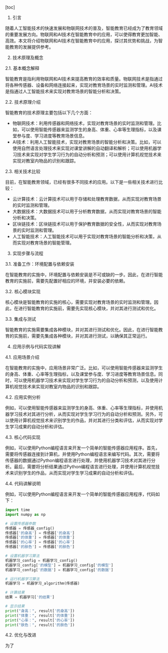 
[toc]                    
                
                
1. 引言

随着人工智能技术的快速发展和物联网技术的普及，智能教育已经成为了教育领域的重要发展方向。物联网和AI技术在智能教育中的应用，可以使得教育更加智能、高效。本文将介绍物联网和AI技术在智能教育中的应用，探讨其优势和挑战，为智能教育的发展提供参考。

2. 技术原理及概念

2.1. 基本概念解释

智能教育是指利用物联网和AI技术来提高教育的效率和质量。物联网技术是指通过将各种传感器、设备和网络连接起来，实现对教育场景的实时监测和管理。AI技术是指通过人工智能技术来实现对教育场景的智能分析和决策。

2.2. 技术原理介绍

智能教育的技术原理主要包括以下几个方面：

- 物联网技术：利用传感器和网络技术，实现对教育场景的实时监测和管理。比如，可以使用智能传感器来监测学生的身高、体重、心率等生理指标，以及课堂参与度、学习进度等教育场景信息。
- AI技术：利用人工智能技术，实现对教育场景的智能分析和决策。比如，可以使用自然语言处理技术来实现对课堂讲解的自动翻译和解析；可以使用机器学习技术来实现对学生学习行为的自动分析和预测；可以使用计算机视觉技术来实现对教室内物品的识别和跟踪。

2.3. 相关技术比较

目前，在智能教育领域，已经有很多不同技术的应用。以下是一些相关技术进行比较：

- 云计算技术：云计算技术可以用于存储和处理教育数据，从而实现对教育场景的实时监测和管理。
- 大数据技术：大数据技术可以用于分析教育数据，从而实现对教育场景的智能分析和决策。
- 区块链技术：区块链技术可以用于保护教育数据的安全性，从而实现对教育场景的实时监测和管理。
- 人工智能技术：人工智能技术可以用于实现对教育场景的智能分析和决策，从而实现对教育场景的智能管理。

3. 实现步骤与流程

3.1. 准备工作：环境配置与依赖安装

在智能教育的实施中，环境配置与依赖安装是不可或缺的一步。因此，在进行智能教育的实施前，需要先配置好相应的环境，并安装必要的依赖。

3.2. 核心模块实现

核心模块是智能教育的实施的核心，需要实现对教育场景的实时监测和管理。因此，在进行智能教育的实施前，需要先实现核心模块，并对其进行测试和优化。

3.3. 集成与测试

智能教育的实施需要集成各种模块，并对其进行测试和优化。因此，在进行智能教育的实施前，需要先集成各种模块，并对其进行测试，以确保其正常运行。

4. 应用示例与代码实现讲解

4.1. 应用场景介绍

在智能教育的实施中，应用场景非常广泛。比如，可以使用智能传感器来监测学生的身高、体重、心率等生理指标，以及课堂参与度、学习进度等教育场景信息。同时，可以使用机器学习技术来实现对学生学习行为的自动分析和预测，以及使用计算机视觉技术来实现对教室内物品的识别和跟踪。

4.2. 应用实例分析

例如，可以使用智能传感器来监测学生的身高、体重、心率等生理指标，并使用机器学习技术对其进行分析，从而实现对学生学习行为的自动分析和预测。另外，可以使用计算机视觉技术来识别学生的作品，并对其进行分类和评估，从而实现对学生学习成果的自动分析和评估。

4.3. 核心代码实现

例如，可以使用Python编程语言来开发一个简单的智能传感器应用程序。首先，需要将传感器连接到计算机，并使用Python编程语言来编写代码。其次，需要将传感器的数据通过Python编程语言进行处理，并使用机器学习技术对其进行分析。最后，需要将分析结果通过Python编程语言进行处理，并使用计算机视觉技术来识别学生的作品，从而实现对学生学习成果的自动分析和评估。

4.4. 代码讲解说明

例如，可以使用Python编程语言来开发一个简单的智能传感器应用程序，代码如下：

```python
import time
import numpy as np

# 设置传感器参数
传感器 = 传感器_config()
传感器['的身高'] = 传感器['的身高']
传感器['的体重'] = 传感器['的体重']
传感器['的心率'] = 传感器['的心率']
传感器['的肤色'] = 传感器['的肤色']

# 设置机器学习算法
机器学习_config = 机器学习_config()
机器学习_config['的模型'] = 机器学习_config['的模型']
机器学习_config['的数据'] = 机器学习_config['的数据']

# 运行机器学习算法
机器学习 = 机器学习_algorithm(传感器)

# 计算结果
结果 = 机器学习['的结果']

# 显示结果
print("身高：", result['的身高'])
print("体重：", result['的体重'])
print("心率：", result['的心率'])
print("肤色：", result['的肤色'])
```

4.2. 优化与改进

为了

